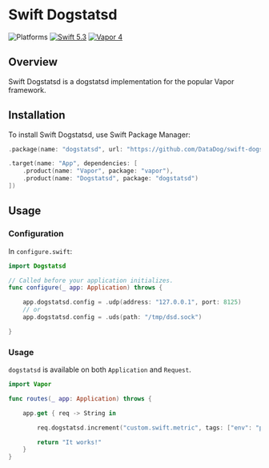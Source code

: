 # Swift Dogstatsd
![Platforms](https://img.shields.io/badge/platforms-macOS%2010.15%20|%20Ubuntu%2016.04%20LTS-ff0000.svg?style=flat)
[![Swift 5.3](https://img.shields.io/badge/swift-5.3-orange.svg?style=flat)](http://swift.org)
[![Vapor 4](https://img.shields.io/badge/vapor-4.0-blue.svg?style=flat)](https://vapor.codes)

## Overview

Swift Dogstatsd is a dogstatsd implementation for the popular Vapor framework. 


## Installation
To install Swift Dogstatsd, use Swift Package Manager:

```swift
.package(name: "dogstatsd", url: "https://github.com/DataDog/swift-dogstatsd.git", .branch("master")),

.target(name: "App", dependencies: [
    .product(name: "Vapor", package: "vapor"),
    .product(name: "Dogstatsd", package: "dogstatsd")
])
```

## Usage

### Configuration

In `configure.swift`:

```swift
import Dogstatsd

// Called before your application initializes.
func configure(_ app: Application) throws {

    app.dogstatsd.config = .udp(address: "127.0.0.1", port: 8125)
    // or 
    app.dogstatsd.config = .uds(path: "/tmp/dsd.sock")

}
```

### Usage

`dogstatsd` is available on both `Application` and `Request`.

```swift
import Vapor

func routes(_ app: Application) throws {

    app.get { req -> String in

        req.dogstatsd.increment("custom.swift.metric", tags: ["env": "prod"])

        return "It works!"
    }
}

```
